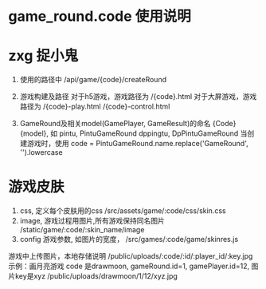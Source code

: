 game_round.code 使用说明
===
# zxg 捉小鬼


1. 使用的路径中
/api/game/{code}/createRound

2. 游戏构建及路径
对于h5游戏，游戏路径为
/{code}.html
对于大屏游戏，游戏路径为
/{code}-play.html
/{code}-control.html

3. GameRound及相关model(GamePlayer, GameResult)的命名
{Code}{model}, 如 pintu,  PintuGameRound
                  dppingtu,  DpPintuGameRound
当创建游戏时，使用 code = PintuGameRound.name.replace('GameRound', '').lowercase

游戏皮肤
===
1. css, 定义每个皮肤用的css
/src/assets/game/:code/css/skin.css
2. image, 游戏过程用图片,所有游戏保持同名图片
/static/game/:code/:skin_name/image
3. config 游戏参数, 如图片的宽度，
/src/games/:code/game/skinres.js


游戏中上传图片，本地存储说明
/public/uploads/:code/:id/:player_id/:key.jpg
示例：画月亮游戏 code 是drawmoon, gameRound.id=1, gamePlayer.id=12, 图片key是xyz
/public/uploads/drawmoon/1/12/xyz.jpg
